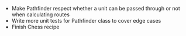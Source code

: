 - Make Pathfinder respect whether a unit can be passed through or not when calculating routes
- Write more unit tests for Pathfinder class to cover edge cases
- Finish Chess recipe
